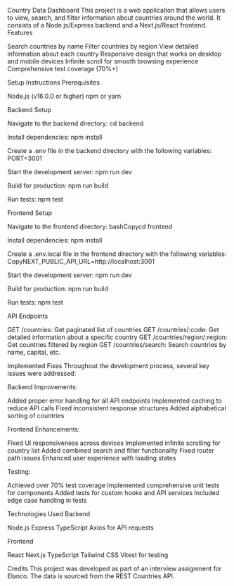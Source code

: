 

Country Data Dashboard
This project is a web application that allows users to view, search, and filter information about countries around the world. It consists of a Node.js/Express backend and a Next.js/React frontend.
Features


Search countries by name
Filter countries by region
View detailed information about each country
Responsive design that works on desktop and mobile devices
Infinite scroll for smooth browsing experience
Comprehensive test coverage (70%+)


Setup Instructions
Prerequisites

Node.js (v16.0.0 or higher)
npm or yarn

Backend Setup

Navigate to the backend directory:
cd backend

Install dependencies:
npm install

Create a .env file in the backend directory with the following variables:
PORT=3001

Start the development server:
npm run dev

Build for production:
npm run build

Run tests:
npm test


Frontend Setup

Navigate to the frontend directory:
bashCopycd frontend

Install dependencies:
npm install

Create a .env.local file in the frontend directory with the following variables:
CopyNEXT_PUBLIC_API_URL=http://localhost:3001

Start the development server:
npm run dev

Build for production:
npm run build

Run tests:
npm test


API Endpoints

GET /countries: Get paginated list of countries
GET /countries/:code: Get detailed information about a specific country
GET /countries/region/:region: Get countries filtered by region
GET /countries/search: Search countries by name, capital, etc.

Implemented Fixes
Throughout the development process, several key issues were addressed:

Backend Improvements:

Added proper error handling for all API endpoints
Implemented caching to reduce API calls
Fixed inconsistent response structures
Added alphabetical sorting of countries


Frontend Enhancements:

Fixed UI responsiveness across devices
Implemented infinite scrolling for country list
Added combined search and filter functionality
Fixed router path issues
Enhanced user experience with loading states


Testing:

Achieved over 70% test coverage
Implemented comprehensive unit tests for components
Added tests for custom hooks and API services
Included edge case handling in tests



Technologies Used
Backend

Node.js
Express
TypeScript
Axios for API requests

Frontend

React
Next.js
TypeScript
Tailwind CSS
Vitest for testing

Credits
This project was developed as part of an interview assignment for Elanco. The data is sourced from the REST Countries API.
